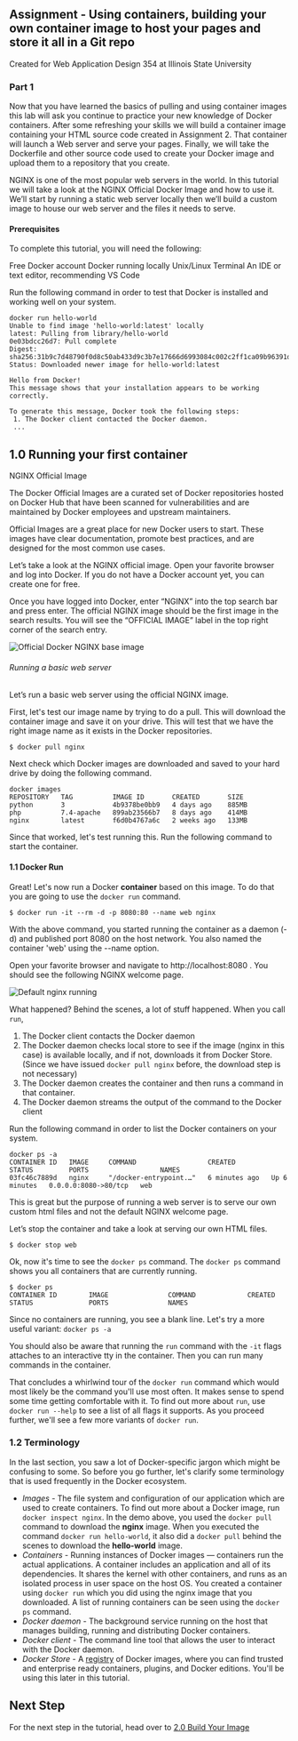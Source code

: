 ## Assignment - Using containers, building your own container image to host your pages and store it all in a Git repo

Created for Web Application Design 354 at Illinois State University 

### Part 1

Now that you have learned the basics of pulling and using container images this lab will ask you continue to practice your new knowledge of Docker containers. After some refreshing your skills we will build a container image containing your HTML source code created in Assignment 2. That container will launch a Web server and serve your pages. Finally, we will take the Dockerfile and other source code  used to create your Docker image and upload them to a repository that you create. 

NGINX is one of the most popular web servers in the world. In this tutorial we will take a look at the NGINX Official Docker Image and how to use it. We’ll start by running a static web server locally then we’ll build a custom image to house our web server and the files it needs to serve.

#### Prerequisites
To complete this tutorial, you will need the following:

Free Docker account
Docker running locally
Unix/Linux Terminal
An IDE or text editor, recommending VS Code

Run the following command in order to test that Docker is installed and working well on your system. 
```
docker run hello-world
Unable to find image 'hello-world:latest' locally
latest: Pulling from library/hello-world
0e03bdcc26d7: Pull complete
Digest: sha256:31b9c7d48790f0d8c50ab433d9c3b7e17666d6993084c002c2ff1ca09b96391d
Status: Downloaded newer image for hello-world:latest

Hello from Docker!
This message shows that your installation appears to be working correctly.

To generate this message, Docker took the following steps:
 1. The Docker client contacted the Docker daemon.
 ...
```
## 1.0 Running your first container

NGINX Official Image

The Docker Official Images are a curated set of Docker repositories hosted on Docker Hub that have been scanned for vulnerabilities and are maintained by Docker employees and upstream maintainers.

Official Images are a great place for new Docker users to start. These images have clear documentation, promote best practices, and are designed for the most common use cases.

Let’s take a look at the NGINX official image. Open your favorite browser and log into Docker. If you do not have a Docker account yet, you can create one for free.

Once you have logged into Docker, enter “NGINX” into the top search bar and press enter. The official NGINX image should be the first image in the search results. You will see the “OFFICIAL IMAGE” label in the top right corner of the search entry.

![Official Docker NGINX base image](https://lh6.googleusercontent.com/FJh7W5WYZ06vCV241juS-hTPbyGgzkCJ3671kqEmW7-Vo2dOzRaTvUsFymqZiNtbktHq7JYU-1KsRd9fWxuIX5Aicvlz1UwzOp0ryR38NTwrnvhC4pAsnkg1UfJ4xWccgFgPj5Gj)

###### Running a basic web server
Let’s run a basic web server using the official NGINX image. 

First, let's test our image name by trying to do a pull. This will download the container image and save it on your drive. This will test that we have the right image name as it exists in the Docker repositories. 

```
$ docker pull nginx
```
Next check which Docker images are downloaded and saved to your hard drive by doing the following command. 
```
docker images
REPOSITORY   TAG          IMAGE ID       CREATED       SIZE
python       3            4b9378be0bb9   4 days ago    885MB
php          7.4-apache   899ab23566b7   8 days ago    414MB
nginx        latest       f6d0b4767a6c   2 weeks ago   133MB
```
Since that worked, let's test running this.  Run the following command to start the container.

#### 1.1 Docker Run
Great! Let's now run a Docker **container** based on this image. To do that you are going to use the `docker run` command.
```
$ docker run -it --rm -d -p 8080:80 --name web nginx
```
With the above command, you started running the container as a daemon (-d) and published port 8080 on the host network. You also named the container 'web' using the --name option. 

Open your favorite browser and navigate to http://localhost:8080 .   You should see the following NGINX welcome page.

![Default nginx running](https://lh4.googleusercontent.com/TBXwvnvDDxQAMJdPnPHkM8iG-z9_qKtjb7dfyu36eV1K0dutD5YE20v_9WRZUEvWHepXq86rbPKtMiBkZFVOsEk68iHA3X7uxmQ_Ponm87kqJhtexPALT-_A_K2fOCvoD3L9ks4g)

What happened? Behind the scenes, a lot of stuff happened. When you call `run`,
1. The Docker client contacts the Docker daemon
2. The Docker daemon checks local store to see if the image (nginx in this case) is available locally, and if not, downloads it from Docker Store. (Since we have issued `docker pull nginx` before, the download step is not necessary)
3. The Docker daemon creates the container and then runs a command in that container.
4. The Docker daemon streams the output of the command to the Docker client

Run the following command in order to list the Docker containers on your system. 
```
docker ps -a
CONTAINER ID   IMAGE     COMMAND                  CREATED         STATUS         PORTS                  NAMES
03fc46c7889d   nginx     "/docker-entrypoint.…"   6 minutes ago   Up 6 minutes   0.0.0.0:8080->80/tcp   web
```
This is great but the purpose of running a web server is to serve our own custom html files and not the default NGINX welcome page.

Let’s stop the container and take a look at serving our own HTML files.
```
$ docker stop web
```
Ok, now it's time to see the `docker ps` command. The `docker ps` command shows you all containers that are currently running.

```
$ docker ps
CONTAINER ID        IMAGE               COMMAND             CREATED             STATUS              PORTS               NAMES
```

Since no containers are running, you see a blank line. Let's try a more useful variant: `docker ps -a`

You should also be aware that running the `run` command with the `-it` flags attaches to an interactive tty in the container. Then you can run many commands in the container. 

That concludes a whirlwind tour of the `docker run` command which would most likely be the command you'll use most often. It makes sense to spend some time getting comfortable with it. To find out more about `run`, use `docker run --help` to see a list of all flags it supports. As you proceed further, we'll see a few more variants of `docker run`.

### 1.2 Terminology
In the last section, you saw a lot of Docker-specific jargon which might be confusing to some. So before you go further, let's clarify some terminology that is used frequently in the Docker ecosystem.

- *Images* - The file system and configuration of our application which are used to create containers. To find out more about a Docker image, run `docker inspect nginx`. In the demo above, you used the `docker pull` command to download the **nginx** image. When you executed the command `docker run hello-world`, it also did a `docker pull` behind the scenes to download the **hello-world** image.
- *Containers* - Running instances of Docker images &mdash; containers run the actual applications. A container includes an application and all of its dependencies. It shares the kernel with other containers, and runs as an isolated process in user space on the host OS. You created a container using `docker run` which you did using the nginx image that you downloaded. A list of running containers can be seen using the `docker ps` command.
- *Docker daemon* - The background service running on the host that manages building, running and distributing Docker containers.
- *Docker client* - The command line tool that allows the user to interact with the Docker daemon.
- *Docker Store* - A [registry](https://store.docker.com/) of Docker images, where you can find trusted and enterprise ready containers, plugins, and Docker editions. You'll be using this later in this tutorial.

## Next Step
For the next step in the tutorial, head over to [2.0 Build Your Image](./build-image.md)
